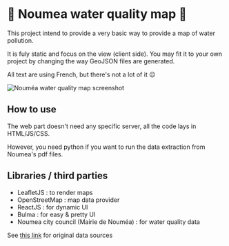 # 🌊 Noumea water quality map 🌊

This project intend to provide a very basic way to provide a map of water pollution.

It is fuly static and focus on the view (client side). You may fit it to your
own project by changing the way GeoJSON files are generated.

All text are using French, but there's not a lot of it 😉

![Nouméa water quality map screenshot](https://lut.im/zcwdJpieRU/6nIuas2biDgjumDu.png)

## How to use

The web part doesn't need any specific server, all the code lays in HTML/JS/CSS.

However, you need python if you want to run the data extraction from Noumea's
pdf files.

## Libraries / third parties

  - LeafletJS : to render maps
  - OpenStreetMap : map data provider
  - ReactJS : for dynamic UI
  - Bulma : for easy & pretty UI
  - Noumea city council (Mairie de Nouméa) : for water quality data

See [this link](http://www.noumea.nc/prevention-et-securite/hygiene-et-securite-sanitaire/qualite-des-eaux) for original data sources
